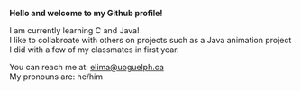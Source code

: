 **Hello and welcome to my Github profile!**

I am currently learning C and Java!<br>
I like to collabroate with others on projects such as a Java animation project I did with a few of my classmates in first year.

You can reach me at: elima@uoguelph.ca<br>
My pronouns are: he/him
